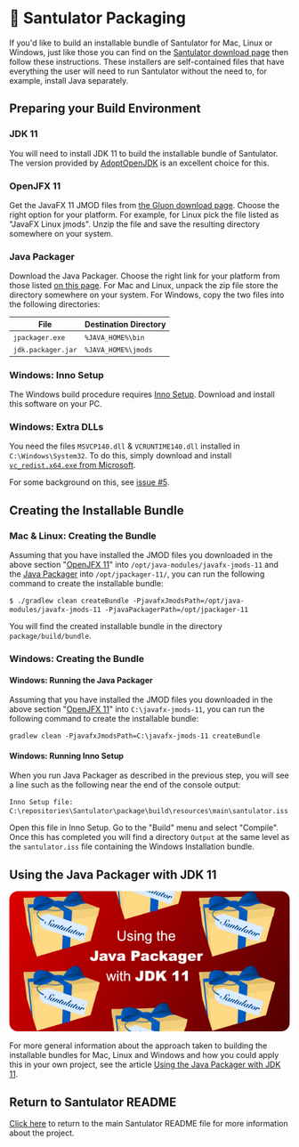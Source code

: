 # 🎁 Santulator Packaging

If you'd like to build an installable bundle of Santulator for Mac, Linux or Windows, just like those you can find on the [Santulator download page](https://santulator.github.io/download/) then follow these instructions.  These installers are self-contained files that have everything the user will need to run Santulator without the need to, for example, install Java separately.

## Preparing your Build Environment

### JDK 11

You will need to install JDK 11 to build the installable bundle of Santulator.  The version provided by [AdoptOpenJDK](https://adoptopenjdk.net/) is an excellent choice for this.

### OpenJFX 11

Get the JavaFX 11 JMOD files from [the Gluon download page](https://gluonhq.com/products/javafx/).  Choose the right option for your platform.  For example, for Linux pick the file listed as "JavaFX Linux jmods".  Unzip the file and save the resulting directory somewhere on your system.

### Java Packager

Download the Java Packager.  Choose the right link for your platform from those listed [on this page](https://mail.openjdk.java.net/pipermail/openjfx-dev/2018-September/022500.html).  For Mac and Linux, unpack the zip file store the directory somewhere on your system.  For Windows, copy the two files into the following directories:

| File               | Destination Directory |
|--------------------|-----------------------|
| `jpackager.exe`    | `%JAVA_HOME%\bin`      |
| `jdk.packager.jar` | `%JAVA_HOME%\jmods`    |

### Windows: Inno Setup

The Windows build procedure requires [Inno Setup](http://www.jrsoftware.org/isdl.php).  Download and install this software on your PC.

### Windows: Extra DLLs

You need the files `MSVCP140.dll` & `VCRUNTIME140.dll` installed in `C:\Windows\System32`.  To do this, simply download and install [`vc_redist.x64.exe` from Microsoft](https://www.microsoft.com/en-us/download/details.aspx?id=48145).

For some background on this, see [issue #5](https://github.com/Santulator/Santulator/issues/5).

## Creating the Installable Bundle

### Mac & Linux: Creating the Bundle

Assuming that you have installed the JMOD files you downloaded in the above section "[OpenJFX 11](#openjfx-11)" into `/opt/java-modules/javafx-jmods-11` and the [Java Packager](#java-packager) into `/opt/jpackager-11/`, you can run the following command to create the installable bundle:
~~~
$ ./gradlew clean createBundle -PjavafxJmodsPath=/opt/java-modules/javafx-jmods-11 -PjavaPackagerPath=/opt/jpackager-11
~~~

You will find the created installable bundle in the directory `package/build/bundle`.

### Windows: Creating the Bundle

#### Windows: Running the Java Packager

Assuming that you have installed the JMOD files you downloaded in the above section "[OpenJFX 11](#openjfx-11)" into `C:\javafx-jmods-11`, you can run the following command to create the installable bundle:

~~~
gradlew clean -PjavafxJmodsPath=C:\javafx-jmods-11 createBundle
~~~

#### Windows: Running Inno Setup

When you run Java Packager as described in the previous step, you will see a line such as the following near the end of the console output:

~~~
Inno Setup file: C:\repositories\Santulator\package\build\resources\main\santulator.iss
~~~

Open this file in Inno Setup.  Go to the "Build" menu and select "Compile".  Once this has completed you will find a directory `Output` at the same level as the `santulator.iss` file containing the Windows Installation bundle.

## Using the Java Packager with JDK 11

[![Using the Java Packager with JDK 11](/assets/Using-The-Java-Packager-With-JDK-11.png)][Using the Java Packager with JDK 11]

For more general information about the approach taken to building the installable bundles for Mac, Linux and Windows and how you could apply this in your own project, see the article [Using the Java Packager with JDK 11].

## Return to Santulator README

[Click here](../README.md) to return to the main Santulator README file for more information about the project.

[Using the Java Packager with JDK 11]:https://medium.com/@adam_carroll/java-packager-with-jdk11-31b3d620f4a8
